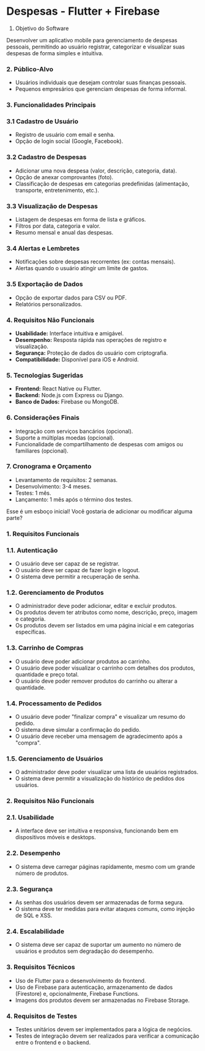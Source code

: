 # Despesas - Flutter + Firebase

1. Objetivo do Software

Desenvolver um aplicativo mobile para gerenciamento de despesas pessoais, permitindo ao usuário registrar, categorizar e visualizar suas despesas de forma simples e intuitiva.

### 2. Público-Alvo

- Usuários individuais que desejam controlar suas finanças pessoais.
- Pequenos empresários que gerenciam despesas de forma informal.

### 3. Funcionalidades Principais

### 3.1 Cadastro de Usuário

- Registro de usuário com email e senha.
- Opção de login social (Google, Facebook).

### 3.2 Cadastro de Despesas

- Adicionar uma nova despesa (valor, descrição, categoria, data).
- Opção de anexar comprovantes (foto).
- Classificação de despesas em categorias predefinidas (alimentação, transporte, entretenimento, etc.).

### 3.3 Visualização de Despesas

- Listagem de despesas em forma de lista e gráficos.
- Filtros por data, categoria e valor.
- Resumo mensal e anual das despesas.

### 3.4 Alertas e Lembretes

- Notificações sobre despesas recorrentes (ex: contas mensais).
- Alertas quando o usuário atingir um limite de gastos.

### 3.5 Exportação de Dados

- Opção de exportar dados para CSV ou PDF.
- Relatórios personalizados.

### 4. Requisitos Não Funcionais

- **Usabilidade:** Interface intuitiva e amigável.
- **Desempenho:** Resposta rápida nas operações de registro e visualização.
- **Segurança:** Proteção de dados do usuário com criptografia.
- **Compatibilidade:** Disponível para iOS e Android.

### 5. Tecnologias Sugeridas

- **Frontend:** React Native ou Flutter.
- **Backend:** Node.js com Express ou Django.
- **Banco de Dados:** Firebase ou MongoDB.

### 6. Considerações Finais

- Integração com serviços bancários (opcional).
- Suporte a múltiplas moedas (opcional).
- Funcionalidade de compartilhamento de despesas com amigos ou familiares (opcional).

### 7. Cronograma e Orçamento

- Levantamento de requisitos: 2 semanas.
- Desenvolvimento: 3-4 meses.
- Testes: 1 mês.
- Lançamento: 1 mês após o término dos testes.

Esse é um esboço inicial! Você gostaria de adicionar ou modificar alguma parte?

### 1. **Requisitos Funcionais**

### 1.1. **Autenticação**

- O usuário deve ser capaz de se registrar.
- O usuário deve ser capaz de fazer login e logout.
- O sistema deve permitir a recuperação de senha.

### 1.2. **Gerenciamento de Produtos**

- O administrador deve poder adicionar, editar e excluir produtos.
- Os produtos devem ter atributos como nome, descrição, preço, imagem e categoria.
- Os produtos devem ser listados em uma página inicial e em categorias específicas.

### 1.3. **Carrinho de Compras**

- O usuário deve poder adicionar produtos ao carrinho.
- O usuário deve poder visualizar o carrinho com detalhes dos produtos, quantidade e preço total.
- O usuário deve poder remover produtos do carrinho ou alterar a quantidade.

### 1.4. **Processamento de Pedidos**

- O usuário deve poder "finalizar compra" e visualizar um resumo do pedido.
- O sistema deve simular a confirmação do pedido.
- O usuário deve receber uma mensagem de agradecimento após a "compra".

### 1.5. **Gerenciamento de Usuários**

- O administrador deve poder visualizar uma lista de usuários registrados.
- O sistema deve permitir a visualização do histórico de pedidos dos usuários.

### 2. **Requisitos Não Funcionais**

### 2.1. **Usabilidade**

- A interface deve ser intuitiva e responsiva, funcionando bem em dispositivos móveis e desktops.

### 2.2. **Desempenho**

- O sistema deve carregar páginas rapidamente, mesmo com um grande número de produtos.

### 2.3. **Segurança**

- As senhas dos usuários devem ser armazenadas de forma segura.
- O sistema deve ter medidas para evitar ataques comuns, como injeção de SQL e XSS.

### 2.4. **Escalabilidade**

- O sistema deve ser capaz de suportar um aumento no número de usuários e produtos sem degradação do desempenho.

### 3. **Requisitos Técnicos**

- Uso de Flutter para o desenvolvimento do frontend.
- Uso de Firebase para autenticação, armazenamento de dados (Firestore) e, opcionalmente, Firebase Functions.
- Imagens dos produtos devem ser armazenadas no Firebase Storage.

### 4. **Requisitos de Testes**

- Testes unitários devem ser implementados para a lógica de negócios.
- Testes de integração devem ser realizados para verificar a comunicação entre o frontend e o backend.